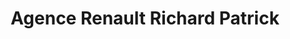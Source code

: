 ---
title: "Agence Renault Richard Patrick"
url: /vendome/agence-renault-richard-patrick/
shop: réparation de voitures
---